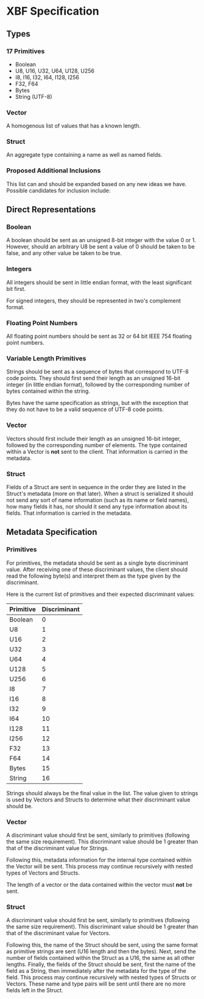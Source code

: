 # XBF Specification

## Types

### 17 Primitives

- Boolean
- U8, U16, U32, U64, U128, U256
- I8, I16, I32, I64, I128, I256
- F32, F64
- Bytes
- String (UTF-8)

### Vector

A homogenous list of values that has a known length.

### Struct

An aggregate type containing a name as well as named fields.

### Proposed Additional Inclusions

This list can and should be expanded based on any new ideas we have. Possible
candidates for inclusion include:

## Direct Representations

### Boolean

A boolean should be sent as an unsigned 8-bit integer with the value 0 or 1.
However, should an arbitrary U8 be sent a value of 0 should be taken to be
false, and any other value be taken to be true.

### Integers

All integers should be sent in little endian format, with the least significant
bit first.

For signed integers, they should be represented in two's complement format.

### Floating Point Numbers

All floating point numbers should be sent as 32 or 64 bit IEEE 754 floating
point numbers.

### Variable Length Primitives

Strings should be sent as a sequence of bytes that correspond to UTF-8 code
points. They should first send their length as an unsigned 16-bit integer (in
little endian format), followed by the corresponding number of bytes contained
within the string.

Bytes have the same specification as strings, but with the exception that they
do not have to be a valid sequence of UTF-8 code points.

### Vector

Vectors should first include their length as an unsigned 16-bit integer,
followed by the corresponding number of elements. The type contained within a
Vector is **not** sent to the client. That information is carried in the
metadata.

### Struct

Fields of a Struct are sent in sequence in the order they are listed in the
Struct's metadata (more on that later). When a struct is serialized it should
not send any sort of name information (such as its name or field names), how
many fields it has, nor should it send any type information about its fields.
That information is carried in the metadata.

## Metadata Specification

### Primitives

For primitives, the metadata should be sent as a single byte discriminant value.
After receiving one of these discriminant values, the client should read the
following byte(s) and interpret them as the type given by the discriminant.

Here is the current list of primitives and their expected discriminant values:

| Primitive | Discriminant |
| --------- | ------------ |
| Boolean   | 0            |
| U8        | 1            |
| U16       | 2            |
| U32       | 3            |
| U64       | 4            |
| U128      | 5            |
| U256      | 6            |
| I8        | 7            |
| I16       | 8            |
| I32       | 9            |
| I64       | 10           |
| I128      | 11           |
| I256      | 12           |
| F32       | 13           |
| F64       | 14           |
| Bytes     | 15           |
| String    | 16           |

Strings should always be the final value in the list. The value given to strings
is used by Vectors and Structs to determine what their discriminant value should
be.

### Vector

A discriminant value should first be sent, similarly to primitives (following
the same size requirement). This discriminant value should be 1 greater than
that of the discriminant value for Strings.

Following this, metadata information for the internal type contained within the
Vector will be sent. This process may continue recursively with nested types of
Vectors and Structs.

The length of a vector or the data contained within the vector must **not** be
sent.

### Struct

A discriminant value should first be sent, similarly to primitives (following
the same size requirement). This discriminant value should be 1 greater than
that of the discriminant value for Vectors.

Following this, the name of the Struct should be sent, using the same format as
primitive strings are sent (U16 length and then the bytes). Next, send the
number of fields contained within the Struct as a U16, the same as all other
lengths. Finally, the fields of the Struct should be sent, first the name of the
field as a String, then immediately after the metadata for the type of the
field. This process may continue recursively with nested types of Structs or
Vectors. These name and type pairs will be sent until there are no more fields
left in the Struct.
